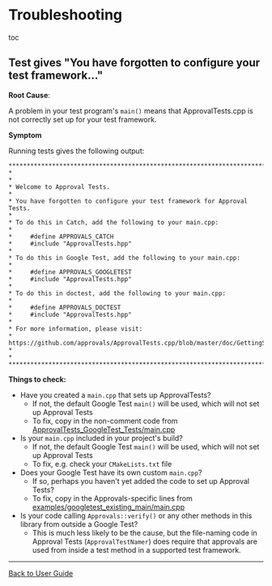 <a id="top"></a>

# Troubleshooting


toc


## Test gives "You have forgotten to configure your test framework..."

**Root Cause**:

A problem in your test program's `main()` means that ApprovalTests.cpp is not correctly set up for your test framework. 

**Symptom**

Running tests gives the following output:

```
************************************************************************************
*                                                                                  *
* Welcome to Approval Tests.
* 
* You have forgotten to configure your test framework for Approval Tests.
* 
* To do this in Catch, add the following to your main.cpp:
* 
*     #define APPROVALS_CATCH
*     #include "ApprovalTests.hpp"
* 
* To do this in Google Test, add the following to your main.cpp:
* 
*     #define APPROVALS_GOOGLETEST
*     #include "ApprovalTests.hpp"
*
* To do this in doctest, add the following to your main.cpp:
* 
*     #define APPROVALS_DOCTEST
*     #include "ApprovalTests.hpp"
* 
* For more information, please visit:
* https://github.com/approvals/ApprovalTests.cpp/blob/master/doc/GettingStarted.md
*                                                                                  *
************************************************************************************
```

**Things to check:**

* Have you created a `main.cpp` that sets up ApprovalTests?
    * If not, the default Google Test `main()` will be used, which will not set up Approval Tests
    * To fix, copy in the non-comment code from [ApprovalTests_GoogleTest_Tests/main.cpp](/ApprovalTests_GoogleTest_Tests/main.cpp)
* Is your `main.cpp` included in your project's build?
    * If not, the default Google Test `main()` will be used, which will not set up Approval Tests
    * To fix, e.g. check your `CMakeLists.txt` file
* Does your Google Test have its own custom `main.cpp`?
    * If so, perhaps you haven't yet added the code to set up Approval Tests?
    * To fix, copy in the Approvals-specific lines from [examples/googletest_existing_main/main.cpp](/examples/googletest_existing_main/main.cpp)
* Is your code calling `Approvals::verify()` or any other methods in this library from outside a Google Test?
    * This is much less likely to be the cause, but the file-naming code in Approval Tests (`ApprovalTestNamer`) does require that approvals are used from inside a test method in a supported test framework. 

---

[Back to User Guide](/doc/README.md#top)
